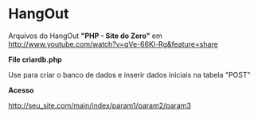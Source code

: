 HangOut
=======

Arquivos do HangOut **"PHP - Site do Zero"** em http://www.youtube.com/watch?v=qVe-66Kl-Rg&feature=share


**File criardb.php**

Use para criar o banco de dados e inserir dados iniciais na tabela "POST"


**Acesso**

http://seu_site.com/main/index/param1/param2/param3
